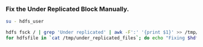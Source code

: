 ### Fix the Under Replicated Block Manually. 
  
```sh
su - hdfs_user
```  
  
```sh  
hdfs fsck / | grep 'Under replicated' | awk -F':' '{print $1}' >> /tmp/under_replicated_files
for hdfsfile in `cat /tmp/under_replicated_files`; do echo "Fixing $hdfsfile :" ;  hadoop fs -setrep 3 $hdfsfile; done
```


